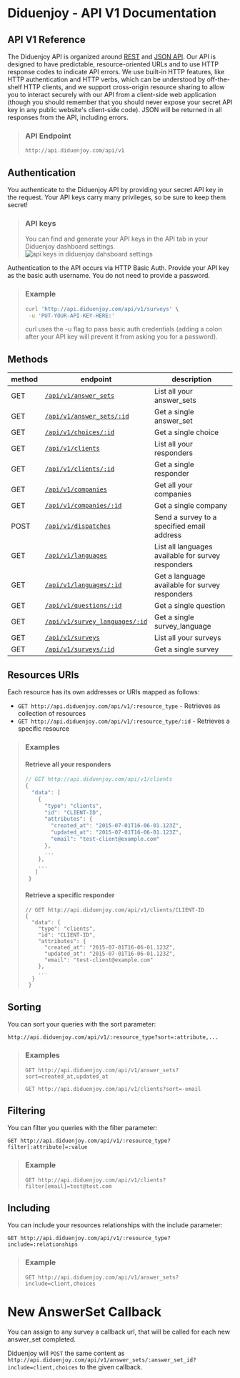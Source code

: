 # Diduenjoy - API V1 Documentation

## API V1 Reference

The Diduenjoy API is organized around [REST](https://en.wikipedia.org/wiki/Representational_state_transfer) and [JSON API](http://jsonapi.org/).
Our API is designed to have predictable, resource-oriented URLs and to use HTTP response codes to indicate API errors. We use built-in HTTP features, like HTTP authentication and HTTP verbs, which can be understood by off-the-shelf HTTP clients, and we support cross-origin resource sharing to allow you to interact securely with our API from a client-side web application (though you should remember that you should never expose your secret API key in any public website's client-side code). JSON will be returned in all responses from the API, including errors.

> ### API Endpoint
> 
> ``` http://api.diduenjoy.com/api/v1 ```

## Authentication

You authenticate to the Diduenjoy API by providing your secret API key in the request.
Your API keys carry many privileges, so be sure to keep them secret!

> ### API keys
> 
> You can find and generate your API keys in the API tab in your Diduenjoy dashboard settings.
> ![api keys in diduenjoy dahsboard settings](http://api.diduenjoy.com/api-key-screenshot.png)

Authentication to the API occurs via HTTP Basic Auth. Provide your API key as the basic auth username. You do not need to provide a password.


> ### Example
> 
> ```bash
> curl 'http://api.diduenjoy.com/api/v1/surveys' \
>  -u 'PUT-YOUR-API-KEY-HERE:'
>  ```
> 
> curl uses the -u flag to pass basic auth credentials (adding a colon after your API key will prevent it from asking you for a password).

## Methods

method | endpoint | description
------ | -------- | -----------
GET  | [`/api/v1/answer_sets`](methods/GET%20answer_sets%20collection.md) | List all your answer_sets
GET  | [`/api/v1/answer_sets/:id`](methods/GET%20answer_sets%20resource.md) | Get a single answer_set
GET | [`/api/v1/choices/:id`](methods/GET%20choices%20resource.md) | Get a single choice
GET | [`/api/v1/clients`](methods/GET%20clients%20collection.md) | List all your responders
GET | [`/api/v1/clients/:id`](methods/GET%20clients%20resource.md) | Get a single responder
GET | [`/api/v1/companies`](methods/GET%20companies%20collection.md) | Get all your companies
GET | [`/api/v1/companies/:id`](methods/GET%20companies%20resource.md) | Get a single company
POST | [`/api/v1/dispatches`](methods/POST%20dispatches%20resource.md) | Send a survey to a specified email address
GET | [`/api/v1/languages`](methods/GET%20languages%20collection.md) | List all languages available for survey responders
GET | [`/api/v1/languages/:id`](methods/GET%20languages%20resource.md) | Get a language available for survey responders
GET | [`/api/v1/questions/:id`](methods/GET%20questions%20resource.md) | Get a single question
GET | [`/api/v1/survey_languages/:id`](methods/GET%20survey_languages%20resource.md) | Get a single survey_language
GET | [`/api/v1/surveys`](methods/GET%20surveys%20collection.md) | List all your surveys
GET | [`/api/v1/surveys/:id`](methods/GET%20surveys%20resource.md) | Get a single survey

## Resources URIs

Each resource has its own addresses or URIs mapped as follows:
- `GET http://api.diduenjoy.com/api/v1/:resource_type` - Retrieves as collection of resources
- `GET http://api.diduenjoy.com/api/v1/:resource_type/:id` - Retrieves a specific resource


> ### Examples
> 
> #### Retrieve all your responders
> 
> ```javascript
> // GET http://api.diduenjoy.com/api/v1/clients
> {
>   "data": [
>     {
>       "type": "clients",
>       "id": "CLIENT-ID",
>       "attributes": {
>         "created_at": "2015-07-01T16-06-01.123Z",
>         "updated_at": "2015-07-01T16-06-01.123Z",
>         "email": "test-client@example.com"
>       },
>       ...
>     },
>     ...
>    ]
>  }
>  ```
> 
> #### Retrieve a specific responder
> 
> ```javscript
> // GET http://api.diduenjoy.com/api/v1/clients/CLIENT-ID
> {
>   "data": {
>     "type": "clients",
>     "id": "CLIENT-ID",
>     "attributes": {
>       "created_at": "2015-07-01T16-06-01.123Z",
>       "updated_at": "2015-07-01T16-06-01.123Z",
>       "email": "test-client@example.com"
>     },
>     ...
>   }
>  }
> ```

## Sorting

You can sort your queries with the sort parameter:

```
http://api.diduenjoy.com/api/v1/:resource_type?sort=:attribute,...
```

> ### Examples
> 
> `GET http://api.diduenjoy.com/api/v1/answer_sets?sort=created_at,updated_at`
> 
> `GET http://api.diduenjoy.com/api/v1/clients?sort=-email`

## Filtering

You can filter you queries with the filter parameter:

```
GET http://api.diduenjoy.com/api/v1/:resource_type?filter[:attribute]=:value
```

> ### Example
> 
> `GET http://api.diduenjoy.com/api/v1/clients?filter[email]=test@test.com`

## Including

You can include your resources relationships with the include parameter:

```
GET http://api.diduenjoy.com/api/v1/:resource_type?include=:relationships
```

> ### Example
> 
> `GET http://api.diduenjoy.com/api/v1/answer_sets?include=client,choices`

# New AnswerSet Callback

You can assign to any survey a callback url, that will be called for each new answer_set completed.

Diduenjoy will `POST` the same content as `http://api.diduenjoy.com/api/v1/answer_sets/:answer_set_id?include=client,choices` to the given callback.


